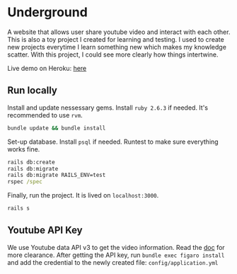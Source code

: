 # Underground

A website that allows user share youtube video and interact with each other. This is also a toy project I created for learning and testing.
I used to create new projects everytime I learn something new which makes my knowledge scatter. With this project, I could see more clearly how things intertwine.

Live demo on Heroku: [here](https://shrouded-spire-77353.herokuapp.com/)

## Run locally

Install and update nessessary gems. Install `ruby 2.6.3` if needed. It's recommended to use `rvm`.

```cmd
bundle update && bundle install
```

Set-up database. Install `psql` if needed.
Runtest to make sure everything works fine.

```cmd
rails db:create
rails db:migrate
rails db:migrate RAILS_ENV=test
rspec /spec
```

Finally, run the project. It is lived on `localhost:3000`.

```cmd
rails s
```

## Youtube API Key

We use Youtube data API v3 to get the video information. Read the [doc](https://developers.google.com/youtube/v3/docs/) for more clearance.
After getting the API key, run `bundle exec figaro install` and add the credential to the newly created file: `config/application.yml`
